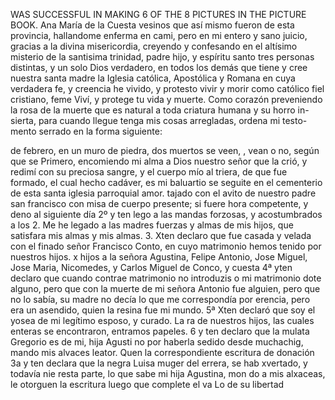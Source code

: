 WAS SUCCESSFUL IN MAKING 6 OF THE 8 PICTURES IN THE PICTURE BOOK.
Ana María de la Cuesta vesinos que así mismo fueron de esta provincia, hallandome enferma en cami, pero en mi entero y sano juicio, gracias a la divina misericordia, creyendo y confesando en el altísimo misterio de la santisima trinidad, padre
hijo, y espíritu santo tres personas distintas, y un solo Dios verdadero,
en todos los demás que tiene y cree nuestra santa madre la Iglesia
católica, Apostólica y Romana en cuya verdadera fe, y creencia he
vivido, y protesto vivir y morir como católico fiel cristiano, feme
Viví, y protege tu vida y muerte. Como corazón preveniendo la rosa de la muerte que es natural a toda criatura humana y su horro in- sierta, para cuando llegue tenga mis cosas arregladas, ordena mi testo- mento serrado en la forma siguiente:

de febrero, en un muro de piedra, dos muertos se veen, , vean o no, según que se
Primero, encomiendo mi alma a Dios nuestro señor que la crió, y redimí con su preciosa sangre, y el cuerpo mío al triera, de que fue formado, el cual hecho cadáver, es mi baluartio se seguite en el cementerio de esta santa iglesia parroquial amor.
tajado con el avito de nuestro padre san francisco con misa de cuerpo presente; si fuere hora competente, y deno al siguiente día
2º y ten lego a las mandas forzosas, y acostumbrados a los
2. Me he legado a las madres fuerzas y almas de mis hijos, que satisfara mis almas y mis almas.
3. Xten declaro que fue casada y velada con el finado señor Francisco Conto, en cuyo matrimonio hemos tenido por nuestros hijos.
x hijos a la señora Agustina,
Felipe Antonio, Jose Miguel,
Jose Maria, Nicomedes,
y Carlos Miguel de Conco,
y cuesta
4ª yten declaro que cuando contrae matrimonio no introduzis
o mi matrimonio dote alguno, pero que con la muerte de mi señora
Antonio fue alguien, pero que no lo sabía, su madre no decía lo que me correspondía por erencia, pero era un asendido, quien la resina fue mi mundo. 5ª Xten declaró que soy el yosea de mi legítimo esposo, y curado.
La ra de nuestros hijos, las cuales enteras se encontraron, entramos papeles. 6 y ten declaro que la mulata Gregorio es de mi, hija Agusti no por haberla sedido desde muchachig, mando mis alvaces leator.
Quen la correspondiente escritura de donación
3a y ten declara que la negra Luisa muger del errera, se hab
xvertado, y todavía nie resta parte, lo que sabe mi hija Agustina, mon
do a mis alxaceas, le otorguen la escritura luego que complete el va
Lo de su libertad